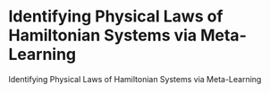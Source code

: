 # Identifying Physical Laws of Hamiltonian Systems via Meta-Learning
Identifying Physical Laws of Hamiltonian Systems via Meta-Learning


